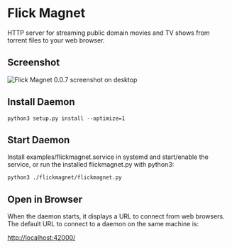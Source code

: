 # Flick Magnet

HTTP server for streaming public domain movies and TV shows from torrent files to your web browser.

## Screenshot

![Flick Magnet 0.0.7 screenshot on desktop](https://acerix.github.io/flickmagnet/flickmagnet-0.0.7.png)

## Install Daemon

```
python3 setup.py install --optimize=1
```

## Start Daemon

Install examples/flickmagnet.service in systemd and start/enable the service, or run the installed flickmagnet.py with python3:

```
python3 ./flickmagnet/flickmagnet.py
```

## Open in Browser

When the daemon starts, it displays a URL to connect from web browsers. The default URL to connect to a daemon on the same machine is:

[http://localhost:42000/](http://localhost:42000/)
